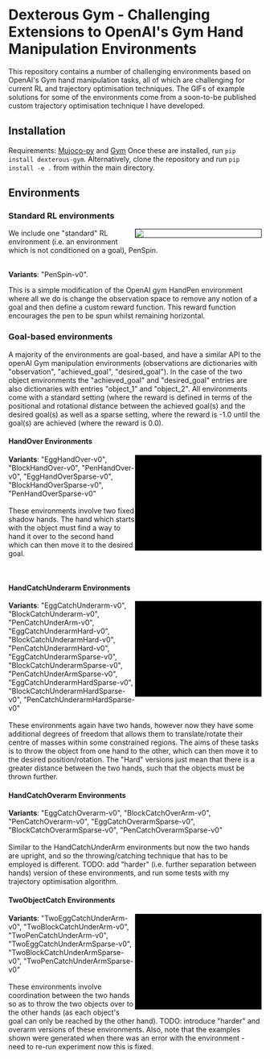 # Dexterous Gym - Challenging Extensions to OpenAI's Gym Hand Manipulation Environments
This repository contains a number of challenging environments based on OpenAI's Gym hand manipulation tasks, all of which are challenging for current RL and trajectory optimisation techniques. The GIFs of example solutions for some of the environments come from a soon-to-be published custom trajectory optimisation technique I have developed.

## Installation
Requirements: [Mujoco-py](https://github.com/openai/mujoco-py) and [Gym](https://github.com/openai/gym)
Once these are installed, run `pip install dexterous-gym`.
Alternatively, clone the repository and run `pip install -e .` from within the main directory.

## Environments
### Standard RL environments
<img src="dexterous_gym/examples/penspin.gif" align="right" width="250" border="1"/>
We include one "standard" RL environment (i.e. an environment which is not conditioned on a goal), PenSpin.

\
<b>Variants</b>: "PenSpin-v0". 

This is a simple modification of the OpenAI gym HandPen environment where all we do is change the observation space to remove any notion of a goal and then define a custom reward function. This reward function encourages the pen to be spun whilst remaining horizontal.

### Goal-based environments
A  majority of the environments are goal-based, and have a similar API to the openAI Gym manipulation environments (observations are dictionaries with "observation", "achieved_goal", "desired_goal"). In the case of the two object environments the "achieved_goal" and "desired_goal" entries are also dictionaries with entries "object_1" and "object_2". All environments come with a standard setting (where the reward is defined in terms of the positional and rotational distance between the achieved goal(s) and the desired goal(s) as well as a sparse setting, where the reward is -1.0 until the goal(s) are achieved (where the reward is 0.0).

#### HandOver Environments
<img src="dexterous_gym/examples/egghandover.gif" align="right" width="250" border="1"/>
<b>Variants</b>: "EggHandOver-v0", "BlockHandOver-v0", "PenHandOver-v0", "EggHandOverSparse-v0", "BlockHandOverSparse-v0", "PenHandOverSparse-v0" <br/><br/>
These environments involve two fixed shadow hands. The hand which starts with the object must find a way to hand it over to the second hand which can then move it to the desired goal.  

&nbsp;
&nbsp;

#### HandCatchUnderarm Environments
<img src="dexterous_gym/examples/eggcatch.gif" align="right" width="250" border="1"/>
<b>Variants</b>: "EggCatchUnderarm-v0", "BlockCatchUnderarm-v0", "PenCatchUnderArm-v0", "EggCatchUnderarmHard-v0", "BlockCatchUnderarmHard-v0", "PenCatchUnderarmHard-v0", "EggCatchUnderarmSparse-v0", "BlockCatchUnderarmSparse-v0", "PenCatchUnderArmSparse-v0", "EggCatchUnderarmHardSparse-v0", "BlockCatchUnderarmHardSparse-v0", "PenCatchUnderarmHardSparse-v0" <br/><br/>
These environments again have two hands, however now they have some additional degrees of freedom that allows them to translate/rotate their centre of masses within some constrained regions. The aims of these tasks is to throw the object from one hand to the other, which can then move it to the desired position/rotation. The "Hard" versions just mean that there is a greater distance between the two hands, such that the objects must be thrown further.

#### HandCatchOverarm Environments
<b>Variants</b>: "EggCatchOverarm-v0", "BlockCatchOverArm-v0", "PenCatchOverarm-v0", "EggCatchOverarmSparse-v0", "BlockCatchOverarmSparse-v0", "PenCatchOverarmSparse-v0" <br/><br/>
Similar to the HandCatchUnderArm environments but now the two hands are upright, and so the throwing/catching technique that has to be employed is different. TODO: add "harder" (i.e. further separation between hands) version of these environments, and run some tests with my trajectory optimisation algorithm.

#### TwoObjectCatch Environments
<img src="dexterous_gym/examples/twoeggcatch_error.gif" align="right" width="250" border="1"/>
<b>Variants</b>: "TwoEggCatchUnderArm-v0", "TwoBlockCatchUnderArm-v0", "TwoPenCatchUnderArm-v0", "TwoEggCatchUnderArmSparse-v0", "TwoBlockCatchUnderArmSparse-v0", "TwoPenCatchUnderArmSparse-v0" <br/><br/>
These environments involve coordination between the two hands so as to throw the two objects over to the other hands (as each object's goal can only be reached by the other hand). TODO: introduce "harder" and overarm versions of these environments. Also, note that the examples shown were generated when there was an error with the environment - need to re-run experiment now this is fixed.
